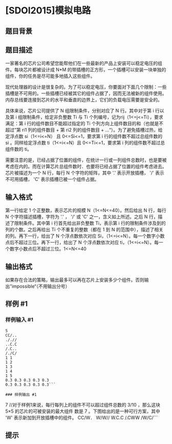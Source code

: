 # [SDOI2015]模拟电路

## 题目背景



## 题目描述

一家著名的芯片公司希望您能帮他们在一些最新的产品上安装可以稳定电压的组件。每块芯片都被设计成 N\*M 的带插槽的正方形，一个插槽可以安装一块单独的组件，你的任务是尽可能多地插入这些组件。

现代处理器的设计是很复杂的。为了可以稳定电压，你要面对下面几个限制：一些插槽是不可用的。一些插槽已经被其它的组件占据了，因而无法被新的组件使用。内存总线要连接到芯片的水平和垂直的边界上，它们的负载电压需要是安全的。

具体来说，芯片公司提供了 N 组限制条件，分别对应了 N 行。其中对于第 i 行以及第 i 组限制条件，给定非负整数 Ti 与 Ti 个列编号，记为rij（1<=j<=Ti），要求满足：第 i 行的组件数目不能超过指定的 Ti 个列方向上组件数目的和（也就是不超过”第 ri1 列的组件数目 + 第 ri2 列的组件数目 + ...“）。为了避免插槽过热，给定浮点数 si（1<=i<=N） 且 0<=Si<=1，要求第 i 行的组件数不超过总组件数的 si 。同样给定浮点数 ti（1<=i<=N）且 0<=Ti<=1，要求第 i 列的组件数不超过总组件数的 ti。

需要注意的是，已经占据了位置的组件，在统计一行或一列组件总数时，也是要被考虑在内的。而在计算芯片总组件数时．也要将已经占据了位置的组件考虑进去。芯片被描述为一个 N 行，每行 N 个字符的矩阵，其中 '.' 表示开放插槽， '/' 表示不可用插槽， 'C' 表示插槽已被一个组件占据。


## 输入格式

第一行给定 1 个正整数，表示芯片的规模 N（1<=N<=40）。然后给出 N 行，每行 N 个字符描述插槽，字符为 '.' ， '/' 或 'C' 之一，含义如上所述。之后 N 行，描述了限制条件。其中第 i 行首先给出非负整数 Ti，表示第 i 行的限制条件涉及到的列的个数。之后再给出 Ti 个不重复的整数（都在 1 到 N 的范围中），描述了相关的列。再下一行，给出了 N 个浮点数依次对应 Si，（1<=i<=N）。每一个数字小数点后不超过三位。再下一行，给出了 N 个浮点数依次对应 ti，（1<=i<=N）。每一个数字小数点后不超过三位。1<=N<=40


## 输出格式

如果存在合法的策略，输出最多可以再在芯片上安装多少个组件。否则输出”impossible“（不用输出分号）


## 样例 #1

### 样例输入 #1
```
5
CC/..
././/
..C.C
/.C..
/./C/
1 1
1 2
1 3
1 4
1 5
0.3 0.3 0.3 0.3 0.3
0.3 0.3 0.3 0.3 0.3```

### 样例输出 #1

```
7
//对于样例1来说，每行每列上的组件不可以超过组件总数的 3/10 ，那么这块 5×5 的芯片的可被安装的最大组件
数是 7 。下图给出的是一种可行方案，其中 'W' 表示新加到开放插槽中的组件。
CC/W．
W/W//
W.C.C
/.CWW
/W/C/```

## 提示


